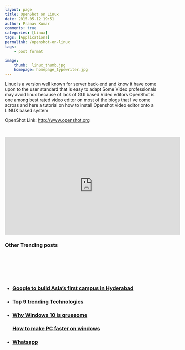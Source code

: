 ```yaml
---
layout: page
title: OpenShot on Linux
date: 2015-05-12 19:51
author: Pranav Kumar
comments: true
categories: [Linux]
tags: [Applications]
permalink: /openshot-on-linux
tags:
    - post format

image:
    thumb:  linux_thumb.jpg
    homepage: homepage_typewriter.jpg
---
```

Linux is a version well known for server back-end and know it have come upon to the user standard that is easy to adapt
Some Video professionals may avoid linux because of lack of GUI based Video editors
OpenShot is one among best rated video editor on most of the blogs that I've come across and here a tutorial on how to install Openshot video editor onto a LINUX based system

OpenShot Link: http://www.openshot.org

&nbsp;

<iframe src="https://www.youtube.com/embed/VDBXbmU1FVQ" width="560" height="315" frameborder="0" allowfullscreen="allowfullscreen"></iframe>

<h3 class="widget-title">Other Trending posts</h3>
&nbsp;

&nbsp;

&nbsp;
<ul class="sow-carousel-items">
	<li class="sow-carousel-item"><a style="background-image: url('{{ site.url }}/uploads/2015/05/google-272x182.jpg');" href="{{ site.url }}/google-to-build-asias-first-campus-in-hyderabad/">

</a>
<h3><a href="{{ site.url }}/google-to-build-asias-first-campus-in-hyderabad/">Google to build Asia’s first campus in Hyderabad</a></h3>
</li>
	<li ><a style="background-image: url('{{ site.url }}/uploads/2015/05/o-BUSINESS-TECHNOLOGY-facebook-272x182.jpg');" href="{{ site.url }}/top-9-trending-technologies/">

</a>
<h3><a href="{{ site.url }}/top-9-trending-technologies/">Top 9 trending Technologies</a></h3>
</li>
	<li class="sow-carousel-item"><a style="background-image: url('{{ site.url }}/uploads/2015/05/New-Windows-10-Updates-Expected-Tomorrow-461858-2-272x182.jpg');" href="{{ site.url }}/why-windows-10-is-gruesome/">

</a>
<h3><a href="{{ site.url }}/why-windows-10-is-gruesome/">Why Windows 10 is gruesome</a></h3>
</li>
	<a style="background-image: url('{{ site.url }}/uploads/2015/05/performance-of-your-computer-272x182.jpg');" href="{{ site.url }}/how-to-make-pc-faster-on-windows/">

</a>
<h3><a href="{{ site.url }}/how-to-make-pc-faster-on-windows/">How to make PC faster on windows</a></h3>
</li>
	<li ><a style="background-image: url('{{ site.url }}/uploads/2015/05/3008084-poster-1920-why-messenging-could-be-mobiles-killer-272x182.jpg');" href="{{ site.url }}/whatsapp/">

</a>
<h3><a href="{{ site.url }}/whatsapp/">Whatsapp</a></h3>
</li>
</ul>